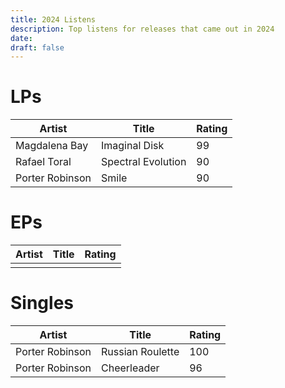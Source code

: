 ```yaml
---
title: 2024 Listens
description: Top listens for releases that came out in 2024
date: 
draft: false
---
```

# LPs

| Artist          | Title              | Rating |
| --------------- | ------------------ | ------ |
| Magdalena Bay   | Imaginal Disk      | 99     |
| Rafael Toral    | Spectral Evolution | 90     |
| Porter Robinson | Smile              | 90     |
# EPs

| Artist | Title | Rating |
| ------ | ----- | ------ |
|        |       |        |
# Singles

| Artist          | Title            | Rating |
| --------------- | ---------------- | ------ |
| Porter Robinson | Russian Roulette | 100    |
| Porter Robinson | Cheerleader      | 96     |


